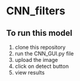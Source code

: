 # CNN_filters
## To run this model
1. clone this repository
2. run the CNN_GUI.py file
3. upload the image
4. click on detect button
5. view results

